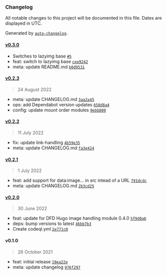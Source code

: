 ### Changelog

All notable changes to this project will be documented in this file. Dates are displayed in UTC.

Generated by [`auto-changelog`](https://github.com/CookPete/auto-changelog).

#### [v0.3.0](https://github.com/h-enk/hyas-images/compare/v0.2.3...v0.3.0)

- Switches to lazyimg base [`#5`](https://github.com/h-enk/hyas-images/pull/5)
- feat: switch to lazyimg base [`cea9242`](https://github.com/h-enk/hyas-images/commit/cea9242a08003d57d50cfd8b9f628a1169937fbc)
- meta: update README.md [`b0d9531`](https://github.com/h-enk/hyas-images/commit/b0d9531d210ea2ade0c1cac25d172eeaff7d6bb6)

#### [v0.2.3](https://github.com/h-enk/hyas-images/compare/v0.2.2...v0.2.3)

> 24 August 2022

- meta: update CHANGELOG.md [`3aa2a45`](https://github.com/h-enk/hyas-images/commit/3aa2a45ae12814ba94e6a6c3a8c6fa2f86870524)
- ops: add Dependabot version updates [`658d8a4`](https://github.com/h-enk/hyas-images/commit/658d8a49a2a8164314d7b99e2d281e40883c31b4)
- config: update mount order modules [`9ebb809`](https://github.com/h-enk/hyas-images/commit/9ebb8093e28dc70b5636f3e1d7887f1bc321048a)

#### [v0.2.2](https://github.com/h-enk/hyas-images/compare/v0.2.1...v0.2.2)

> 11 July 2022

- fix: update link-handling [`4b59e35`](https://github.com/h-enk/hyas-images/commit/4b59e35ed69f8dea62718c9133e33b609f46bd95)
- meta: update CHANGELOG.md [`fa3e424`](https://github.com/h-enk/hyas-images/commit/fa3e424c7c5a205d5d64c371d85b91685aee0e5a)

#### [v0.2.1](https://github.com/h-enk/hyas-images/compare/v0.2.0...v0.2.1)

> 1 July 2022

- feat: add support for data:image... in src intead of a URL [`791dcdc`](https://github.com/h-enk/hyas-images/commit/791dcdca6fe17c6af1df9b26dd1605741d869882)
- meta: update CHANGELOG.md [`2b3cd25`](https://github.com/h-enk/hyas-images/commit/2b3cd25046a152a3b9cdca4d89f865d2e136d4de)

#### [v0.2.0](https://github.com/h-enk/hyas-images/compare/v0.1.0...v0.2.0)

> 30 June 2022

- feat: update for DFD Hugo image handling module 0.4.0 [`5f9d0a6`](https://github.com/h-enk/hyas-images/commit/5f9d0a69b49b4bb43427e850815597e3aa8d0e8d)
- deps: bump versions to latest [`46bb7b3`](https://github.com/h-enk/hyas-images/commit/46bb7b32d5a8e6b107639c3b4c9f15fe81710579)
- Create codeql.yml [`2e771c0`](https://github.com/h-enk/hyas-images/commit/2e771c04b6ada3bbdafad1d85181dc7df902a4c2)

#### v0.1.0

> 26 October 2021

- feat: initial release [`19ea22e`](https://github.com/h-enk/hyas-images/commit/19ea22e79ae0cd29da9be14398a1ca192324953c)
- meta: update changelog [`976f297`](https://github.com/h-enk/hyas-images/commit/976f2975b20e452ace8eea3695dcf9b0d6a2eedf)
